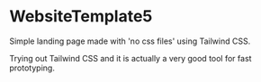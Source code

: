 # WebsiteTemplate5
Simple landing page made with 'no css files' using Tailwind CSS.

Trying out Tailwind CSS and it is actually a very good tool for fast prototyping.
